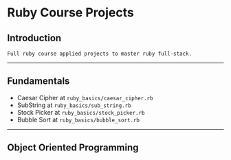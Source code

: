 # Ruby Course Projects

## Introduction
 ```
Full ruby course applied projects to master ruby full-stack.
 ```
---
## Fundamentals

 - Caesar Cipher at `ruby_basics/caesar_cipher.rb`
 - SubString at `ruby_basics/sub_string.rb`
 - Stock Picker at `ruby_basics/stock_picker.rb`
 - Bubble Sort at `ruby_basics/bubble_sort.rb`
---
## Object Oriented Programming
